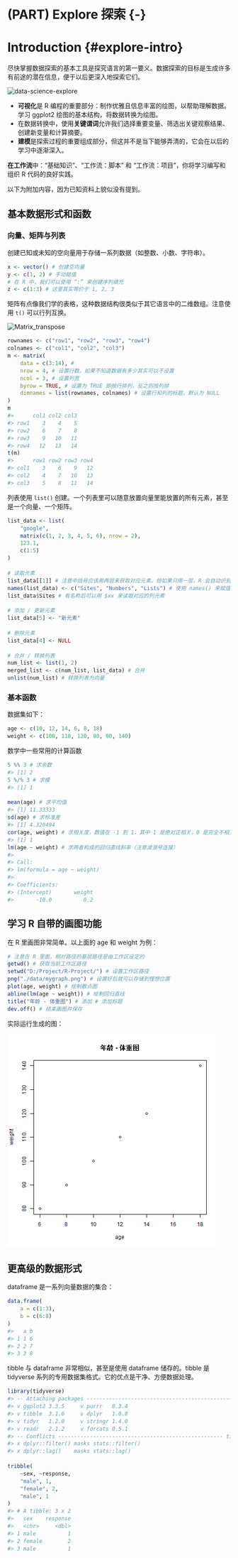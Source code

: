 # (PART) Explore 探索 {-}

# Introduction {#explore-intro}



尽快掌握数据探索的基本工具是探究语言的第一要义。数据探索的目标是生成许多有前途的潜在信息，便于以后更深入地探索它们。

![data-science-explore](https://d33wubrfki0l68.cloudfront.net/795c039ba2520455d833b4034befc8cf360a70ba/558a5/diagrams/data-science-explore.png)

- **可视化**是 R 编程的重要部分：制作优雅且信息丰富的绘图，以帮助理解数据。学习 ggplot2 绘图的基本结构，将数据转换为绘图。
- 在数据转换中，使用**关键谓词**允许我们选择重要变量、筛选出关键观察结果、创建新变量和计算摘要。
- **建模**是探索过程的重要组成部分，但这并不是当下能够弄清的，它会在以后的学习中逐渐深入。

**在工作流**中：“基础知识”、“工作流：脚本” 和 “工作流：项目”，你将学习编写和组织 R 代码的良好实践。

以下为附加内容，因为已知资料上貌似没有提到。

## 基本数据形式和函数

### 向量、矩阵与列表

创建已知或未知的空向量用于存储一系列数据（如整数、小数、字符串）。


```r
x <- vector() # 创建空向量
y <- c(1, 2) # 手动赋值
# 在 R 中，我们可以使用 “:” 来创建序列填充
z <- c(1:3) # 这里其实等价于 1, 2, 3
```

矩阵有点像我们学的表格，这种数据结构很类似于其它语言中的二维数组。注意使用 `t()` 可以行列互换。

![Matrix_transpose](https://www.runoob.com/wp-content/uploads/2020/07/Matrix_transpose.gif)


```r
rownames <- c("row1", "row2", "row3", "row4")
colnames <- c("col1", "col2", "col3")
m <- matrix(
    data = c(3:14), #
    nrow = 4, # 设置行数。如果不知道数据有多少其实可以不设置
    ncol = 3, # 设置列宽
    byrow = TRUE, # 设置为 TRUE 即按行排列，反之则按列排
    dimnames = list(rownames, colnames) # 设置行和列的标题，默认为 NULL
)
m
#>      col1 col2 col3
#> row1    3    4    5
#> row2    6    7    8
#> row3    9   10   11
#> row4   12   13   14
t(m)
#>      row1 row2 row3 row4
#> col1    3    6    9   12
#> col2    4    7   10   13
#> col3    5    8   11   14
```

列表使用 `list()` 创建。一个列表里可以随意放置向量里能放置的所有元素，甚至是一个向量、一个矩阵。


```r
list_data <- list(
    "google",
    matrix(c(1, 2, 3, 4, 5, 6), nrow = 2),
    123.1,
    c(1:5)
)

# 读取元素
list_data[[1]] # 注意中括号应该用两层来获取对应元素。但如果只用一层，R 会自动识别并修正
names(list_data) <- c("Sites", "Numbers", "Lists") # 使用 names() 来赋值名称
list_data$Sites # 有名称后可以用 $xx 来读取对应的列元素

# 添加 / 更新元素
list_data[5] <- "新元素"

# 删除元素
list_data[4] <- NULL

# 合并 / 转换列表
num_list <- list(1, 2)
merged_list <- c(num_list, list_data) # 合并
unlist(num_list) # 转换列表为向量
```

### 基本函数

数据集如下：


```r
age <- c(10, 12, 14, 6, 8, 18)
weight <- c(100, 110, 120, 80, 90, 140)
```

数学中一些常用的计算函数


```r
5 %% 3 # 求余数
#> [1] 2
5 %/% 3 # 求模
#> [1] 1

mean(age) # 求平均值
#> [1] 11.33333
sd(age) # 求标准差
#> [1] 4.320494
cor(age, weight) # 求相关度，数值在 -1 到 1，其中 1 是绝对正相关，0 是完全不相关，-1 是绝对负相关
#> [1] 1
lm(age ~ weight) # 求两者构成的回归直线斜率（注意波浪号连接）
#> 
#> Call:
#> lm(formula = age ~ weight)
#> 
#> Coefficients:
#> (Intercept)       weight  
#>       -10.0          0.2
```

## 学习 R 自带的画图功能

在 R 里画图非常简单。以上面的 age 和 weight 为例：


```r
# 注意在 R 里面，相对路径的基层路径是由工作区设定的
getwd() # 获取当前工作区路径
setwd("D:/Project/R-Project/") # 设置工作区路径
png("./data/mygraph.png") # 设置好后就可以存储到理想位置
plot(age, weight) # 绘制散点图
abline(lm(age ~ weight)) # 绘制回归直线
title("年龄 - 体重图") # 添加 # 添加标题
dev.off() # 结束画图并保存
```

实际运行生成的图：

![mygraph](./data/mygraph.png)

## 更高级的数据形式

dataframe 是一系列向量数据的集合：


```r
data.frame(
    a = c(1:3),
    b = c(6:8)
)
#>   a b
#> 1 1 6
#> 2 2 7
#> 3 3 8
```

tibble 与 dataframe 非常相似，甚至是使用 dataframe 储存的。tibble 是 tidyverse 系列的专用数据集格式。它的优点是干净、方便数据处理。


```r
library(tidyverse)
#> -- Attaching packages ------------------------------------------------- tidyverse 1.3.1 --
#> v ggplot2 3.3.5     v purrr   0.3.4
#> v tibble  3.1.6     v dplyr   1.0.8
#> v tidyr   1.2.0     v stringr 1.4.0
#> v readr   2.1.2     v forcats 0.5.1
#> -- Conflicts ---------------------------------------------------- tidyverse_conflicts() --
#> x dplyr::filter() masks stats::filter()
#> x dplyr::lag()    masks stats::lag()

tribble(
    ~sex, ~response,
    "male", 1,
    "female", 2,
    "male", 1
)
#> # A tibble: 3 x 2
#>   sex    response
#>   <chr>     <dbl>
#> 1 male          1
#> 2 female        2
#> 3 male          1
```
